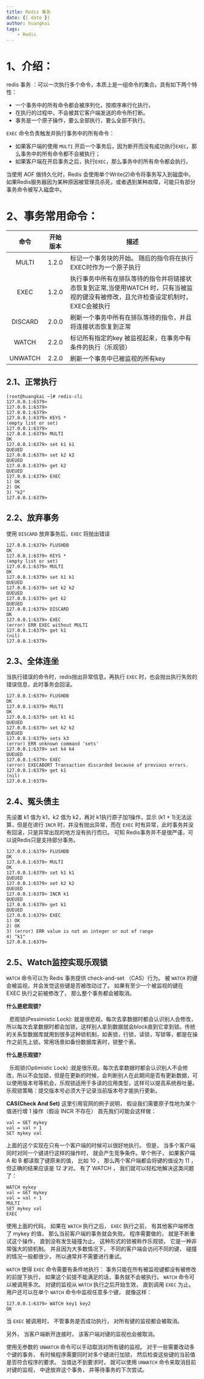 ```yaml
---
title: Redis 事务
date: {{ date }}
author: huangkai
tags: 
	- Redis
---
```


# 1、介绍： #
redis 事务 ：可以一次执行多个命令，本质上是一组命令的集合。具有如下两个特性：
- 一个事务中的所有命令都会被序列化，按顺序串行化执行，
- 在执行的过程中，不会被其它客户端发送的命令所打断。
- 事务是一个原子操作，要么全部执行，要么全部不执行。

``EXEC`` 命令负责触发并执行事务中的所有命令：
- 如果客户端的使用 ``MULTI`` 开启一个事务后，因为断开而没有成功执行``EXEC``，那么事务中的所有命令都不会被执行；
- 如果客户端在开启事务之后，执行``EXEC``，那么事务中的所有命令都会执行。

当使用 AOF 做持久化时，Redis 会使用单个Write(2)命令将事务写入到磁盘中。
如果Redis服务器因为某种原因被管理员杀死，或者遇到某种故障，可能只有部分事务命令被写入磁盘中。

# 2、事务常用命令： #

|命令|开始版本|描述|
|:---:|:---:|---|
|MULTI|1.2.0|标记一个事务块的开始。 随后的指令将在执行EXEC时作为一个原子执行|
|EXEC|1.2.0|执行事务中所有在排队等待的指令并将链接状态恢复到正常,当使用WATCH 时，只有当被监视的键没有被修改，且允许检查设定机制时，EXEC会被执行|
|DISCARD|2.0.0|刷新一个事务中所有在排队等待的指令，并且将连接状态恢复到正常|
|WATCH|2.2.0|标记所有指定的key 被监视起来，在事务中有条件的执行（乐观锁）|
|UNWATCH|2.2.0|刷新一个事务中已被监视的所有key|

## 2.1、正常执行 ##

```
[root@huangkai ~]# redis-cli 
127.0.0.1:6379> 
127.0.0.1:6379> 
127.0.0.1:6379> 
127.0.0.1:6379> KEYS *
(empty list or set)
127.0.0.1:6379> 
127.0.0.1:6379> MULTI
OK
127.0.0.1:6379> set k1 k1
QUEUED
127.0.0.1:6379> set k2 k2
QUEUED
127.0.0.1:6379> get k2
QUEUED
127.0.0.1:6379> EXEC
1) OK
2) OK
3) "k2"
127.0.0.1:6379>
```

## 2.2、放弃事务 ##
使用 ``DISCARD`` 放弃事务后，``EXEC`` 将抛出错误
```
127.0.0.1:6379> FLUSHDB
OK
127.0.0.1:6379> KEYS *
(empty list or set)
127.0.0.1:6379> MULTI
OK
127.0.0.1:6379> set k1 k1
QUEUED
127.0.0.1:6379> set k2 k2
QUEUED
127.0.0.1:6379> get k2
QUEUED
127.0.0.1:6379> DISCARD
OK
127.0.0.1:6379> EXEC
(error) ERR EXEC without MULTI
127.0.0.1:6379> get k1
(nil)
127.0.0.1:6379> 
```

## 2.3、全体连坐 ##
当执行错误的命令时，redis抛出异常信息，再执行 ``EXEC`` 时，也会抛出执行失败的错误信息，此时事务会回滚。
```
127.0.0.1:6379> FLUSHDB
OK
127.0.0.1:6379> MULTI
OK
127.0.0.1:6379> set k1 k1
QUEUED
127.0.0.1:6379> set k2 k2
QUEUED
127.0.0.1:6379> sets k3
(error) ERR unknown command 'sets'
127.0.0.1:6379> set k4 k4
QUEUED
127.0.0.1:6379> EXEC
(error) EXECABORT Transaction discarded because of previous errors.
127.0.0.1:6379> get k1
(nil)
127.0.0.1:6379> 
```

## 2.4、冤头债主 ##
先设置 k1 值为 k1，k2 值为 k2，再对 k1执行原子加1操作，显示 (k1 + 1)无法运算，但是在进行 ``INCR`` 时，并没有抛出异常，而在 ``EXEC`` 时有异常，此时事务并没有回滚，只是异常出现的地方没有执行而已。
可知 Redis事务并不是很严谨，可以说Redis只是支持部分事务。
```
127.0.0.1:6379> FLUSHDB
OK
127.0.0.1:6379> MULTI
OK
127.0.0.1:6379> set k1 k1
QUEUED
127.0.0.1:6379> set k2 k2
QUEUED
127.0.0.1:6379> INCR k1
QUEUED
127.0.0.1:6379> get k1
QUEUED
127.0.0.1:6379> EXEC
1) OK
2) OK
3) (error) ERR value is not an integer or out of range
4) "k1"
127.0.0.1:6379>
```

## 2.5、Watch监控实现乐观锁 ##

``WATCH`` 命令可以为 Redis 事务提供 check-and-set （CAS）行为。
被 ``WATCH`` 的键会被监视，并会发觉这些键是否被改动过了。 如果有至少一个被监视的键在 EXEC 执行之前被修改了， 那么整个事务都会被取消。

**什么是悲观锁?**

&nbsp;&nbsp;悲观锁(Pessimistic Lock): 就是很悲观，每次去拿数据时都会认识别人会修改，所以每次去拿数据时都会加锁，这样别人拿到数据就会block直到它拿到锁。传统的关系型数据库就用到很多这种锁机制，如表锁，行锁，读锁，写锁等，都是在操作之前先上锁。常用场景如备份数据库表时，锁整个表。

**什么是乐观锁?**

&nbsp;&nbsp;乐观锁(Optimistic Lock) :就是很乐观，每次去拿数据时都会认识别人不会修改，所以不会加锁，但是在更新的时候，会判断别人在此期间是否有更新数据，可以使用版本号等机会，乐观锁适用于多读的应用类型，这样可以提高系统吞吐量。
乐观锁策略：提交版本号必须大于记录当前版本号才能执行更新。

**CAS(Check And Set)**
这里引用官网的例子说明， 假设我们需要原子性地为某个值进行增 1 操作（假设 INCR 不存在）
首先我们可能会这样做：
```
val = GET mykey
val = val + 1
SET mykey val
```
上面的这个实现在只有一个客户端的时候可以很好地执行。 但是， 当多个客户端同时对同一个键进行这样的操作时， 就会产生竞争条件。举个例子， 如果客户端 A 和 B 都读取了键原来的值， 比如 10 ， 那么两个客户端都会将键的值设为 11 ， 但正确的结果应该是 12 才对。
有了 WATCH ， 我们就可以轻松地解决这类问题了：

```
WATCH mykey
val = GET mykey
val = val + 1
MULTI
SET mykey val
EXEC
```
使用上面的代码， 如果在 ``WATCH`` 执行之后， ``EXEC`` 执行之前， 有其他客户端修改了 mykey 的值， 那么当前客户端的事务就会失败。 程序需要做的， 就是不断重试这个操作， 直到没有发生碰撞为止。
这种形式的锁被称作乐观锁， 它是一种非常强大的锁机制。 并且因为大多数情况下， 不同的客户端会访问不同的键， 碰撞的情况一般都很少， 所以通常并不需要进行重试。


``WATCH`` 使得 ``EXEC`` 命令需要有条件地执行： 事务只能在所有被监视键都没有被修改的前提下执行， 如果这个前提不能满足的话，事务就不会被执行。
``WATCH`` 命令可以被调用多次。 对键的监视从 ``WATCH`` 执行之后开始生效， 直到调用 ``EXEC`` 为止。
用户还可以在单个 ``WATCH`` 命令中监视任意多个键， 就像这样：
```
127.0.0.1:6379> WATCH key1 key2 
OK
```

当 ``EXEC`` 被调用时， 不管事务是否成功执行， 对所有键的监视都会被取消。

另外， 当客户端断开连接时， 该客户端对键的监视也会被取消。

使用无参数的 ``UNWATCH`` 命令可以手动取消对所有键的监视。 对于一些需要改动多个键的事务， 有时候程序需要同时对多个键进行加锁， 然后检查这些键的当前值是否符合程序的要求。 当值达不到要求时， 就可以使用 ``UNWATCH`` 命令来取消目前对键的监视， 中途放弃这个事务， 并等待事务的下次尝试。
